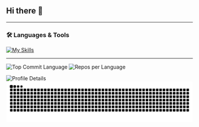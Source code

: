 ## Hi there 👋

<!--
**y-ttkt/y-ttkt** is a ✨ _special_ ✨ repository because its `README.md` (this file) appears on your GitHub profile.

Here are some ideas to get you started:

- 🔭 I’m currently working on ...
- 🌱 I’m currently learning ...
- 👯 I’m looking to collaborate on ...
- 🤔 I’m looking for help with ...
- 💬 Ask me about ...
- 📫 How to reach me: ...
- 😄 Pronouns: ...
- ⚡ Fun fact: ...
-->

---

### 🛠️ Languages & Tools

[![My Skills](https://skillicons.dev/icons?i=js,ts,php,go,python,vue,react,laravel,django,mysql,redis,dynamodb,aws,azure,terraform,docker,git,githubactions)](https://skillicons.dev)

---

<!-- GitHub スタッツ -->
<!-- GitHub 最終コミット言語 -->
<img src="http://github-profile-summary-cards.vercel.app/api/cards/repos-per-language?username=y-ttkt&theme=dracula" alt="Top Commit Language" /> <img src="http://github-profile-summary-cards.vercel.app/api/cards/most-commit-language?username=y-ttkt&theme=dracula" alt="Repos per Language" />

<!-- プロフィール詳細カード -->
<img src="https://github-profile-summary-cards.vercel.app/api/cards/profile-details?username=y-ttkt&theme=dracula" alt="Profile Details" />

<picture>
  <source media="(prefers-color-scheme: dark)" srcset="https://raw.githubusercontent.com/y-ttkt/y-ttkt/main/img/snake-dark.svg">
  <source media="(prefers-color-scheme: light)" srcset="https://raw.githubusercontent.com/y-ttkt/y-ttkt/main/img/snake.svg">
  <img alt="github contribution grid snake animation" src="https://raw.githubusercontent.com/y-ttkt/y-ttkt/main/img/snake.svg">
</picture>





